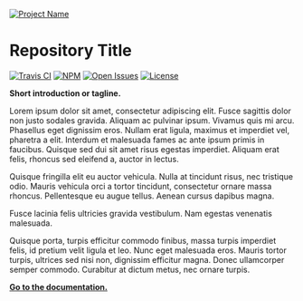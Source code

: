 [![Project Name](https://rawgit.com/kieranpotts/rootfiles/prod/docs/img/logo.svg)](https://www.example.com/)

# Repository Title

[![Travis CI](https://img.shields.io/travis/kieranpotts/rootfiles.svg?style=flat-square&colorA=333333&colorB=0e8a16&maxAge=1000)](https://travis-ci.org/rust-lang/rust)
[![NPM](https://img.shields.io/github/release/kieranpotts/rootfiles.svg?label=latest&style=flat-square&colorA=333333&colorB=1d76db&maxAge=1000)](https://www.npmjs.com/package/npm)
[![Open Issues](https://img.shields.io/github/issues/kieranpotts/rootfiles.svg?style=flat-square&colorA=333333&colorB=1d76db&maxAge=1000)](LICENSE.txt)
[![License](https://img.shields.io/github/license/kieranpotts/rootfiles.svg?style=flat-square&colorA=333333&colorB=1d76db&maxAge=1000)](LICENSE.txt)

**Short introduction or tagline.**

Lorem ipsum dolor sit amet, consectetur adipiscing elit. Fusce sagittis dolor non justo sodales gravida. Aliquam ac pulvinar ipsum. Vivamus quis mi arcu. Phasellus eget dignissim eros. Nullam erat ligula, maximus et imperdiet vel, pharetra a elit. Interdum et malesuada fames ac ante ipsum primis in faucibus. Quisque sed dui sit amet risus egestas imperdiet. Aliquam erat felis, rhoncus sed eleifend a, auctor in lectus. 

Quisque fringilla elit eu auctor vehicula. Nulla at tincidunt risus, nec tristique odio. Mauris vehicula orci a tortor tincidunt, consectetur ornare massa rhoncus. Pellentesque eu augue tellus. Aenean cursus dapibus magna. 

Fusce lacinia felis ultricies gravida vestibulum. Nam egestas venenatis malesuada.

Quisque porta, turpis efficitur commodo finibus, massa turpis imperdiet felis, id pretium velit ligula et leo. Nunc eget malesuada eros. Mauris tortor turpis, ultrices sed nisi non, dignissim efficitur magna. Donec ullamcorper semper commodo. Curabitur at dictum metus, nec ornare turpis. 

**[Go to the documentation.](docs/)**
